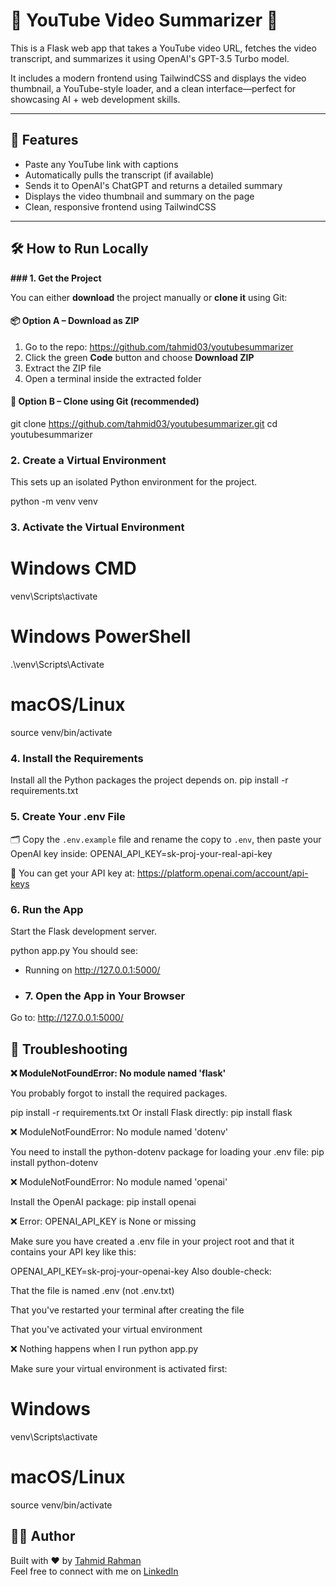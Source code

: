 # 🎥 YouTube Video Summarizer 🤖

This is a Flask web app that takes a YouTube video URL, fetches the video transcript, and summarizes it using OpenAI's GPT-3.5 Turbo model.

It includes a modern frontend using TailwindCSS and displays the video thumbnail, a YouTube-style loader, and a clean interface—perfect for showcasing AI + web development skills.

---

## 🚀 Features

- Paste any YouTube link with captions
- Automatically pulls the transcript (if available)
- Sends it to OpenAI's ChatGPT and returns a detailed summary
- Displays the video thumbnail and summary on the page
- Clean, responsive frontend using TailwindCSS

---


## 🛠 How to Run Locally


**### 1. Get the Project**

You can either **download** the project manually or **clone it** using Git:

#### 📦 Option A – Download as ZIP
1. Go to the repo: https://github.com/tahmid03/youtubesummarizer  
2. Click the green **Code** button and choose **Download ZIP**  
3. Extract the ZIP file  
4. Open a terminal inside the extracted folder

#### 🧪 Option B – Clone using Git (recommended)
git clone https://github.com/tahmid03/youtubesummarizer.git
cd youtubesummarizer

### 2. Create a Virtual Environment

This sets up an isolated Python environment for the project.

python -m venv venv

### 3. Activate the Virtual Environment

# Windows CMD
venv\Scripts\activate

# Windows PowerShell
.\venv\Scripts\Activate

# macOS/Linux
source venv/bin/activate

### 4. Install the Requirements

Install all the Python packages the project depends on.
pip install -r requirements.txt

### 5. Create Your .env File
🗂️ Copy the `.env.example` file and rename the copy to `.env`, then paste your OpenAI key inside:
OPENAI_API_KEY=sk-proj-your-real-api-key

🔑 You can get your API key at: https://platform.openai.com/account/api-keys

### 6. Run the App

Start the Flask development server.

python app.py
You should see:
 * Running on http://127.0.0.1:5000/

 * ### 7. Open the App in Your Browser

Go to:
http://127.0.0.1:5000/







## 🧰 Troubleshooting

**❌ ModuleNotFoundError: No module named 'flask'**

You probably forgot to install the required packages.

pip install -r requirements.txt
Or install Flask directly:
pip install flask

❌ ModuleNotFoundError: No module named 'dotenv'

You need to install the python-dotenv package for loading your .env file:
pip install python-dotenv

❌ ModuleNotFoundError: No module named 'openai'

Install the OpenAI package:
pip install openai

❌ Error: OPENAI_API_KEY is None or missing

Make sure you have created a .env file in your project root and that it contains your API key like this:

OPENAI_API_KEY=sk-proj-your-openai-key
Also double-check:

That the file is named .env (not .env.txt)

That you've restarted your terminal after creating the file

That you've activated your virtual environment

❌ Nothing happens when I run python app.py

Make sure your virtual environment is activated first:

# Windows
venv\Scripts\activate

# macOS/Linux
source venv/bin/activate

## 👨‍💻 Author

Built with ❤️ by [Tahmid Rahman](https://github.com/tahmid03)  
Feel free to connect with me on [LinkedIn]([https://www.linkedin.com/in/tahmid-rahman2/])

